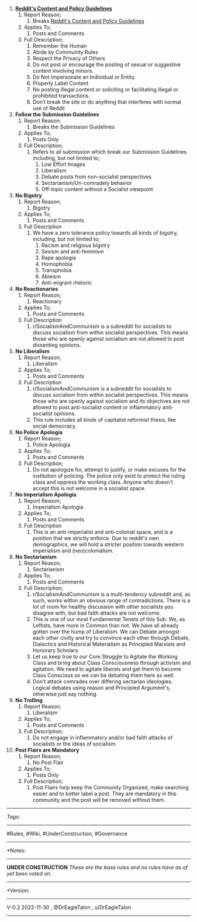 1. [**Reddit's Content and Policy Guidelines**](https://www.redditinc.com/policies/content-policy)
	1. Report Reason;
		1. Breaks [Reddit's Content and Policy Guidelines](https://www.redditinc.com/policies/content-policy)
	2. Applies To;
		1. Posts and Comments
	3. Full Description;
		1. Remember the Human
		2. Abide by Community Rules
		3. Respect the Privacy of Others
		4. Do not post or encourage the posting of sexual or suggestive content involving minors.
		5. Do Not Impersonate an Individual or Entity.
		6. Properly Label Content
		7. No posting illegal content or soliciting or facilitating illegal or prohibited transactions.
		8. Don’t break the site or do anything that interferes with normal use of Reddit
2. **Follow the Submission Guidelines**
	1. Report Reason;
		1. Breaks the Submission Guidelines
	2. Applies To;
		1. Posts Only
	3. Full Description;
		1. Refers to all submission which break our Submission Guidelines including, but not limited to;
			1. Low Effort Images
			2. Liberalism
			3. Debate posts from non-socialist perspectives
			4. Sectarianism/Un-comradely behavior
			5. Off-topic content without a Socialist viewpoint
3. **No Bigotry**
	1. Report Reason;
		1. Bigotry
	2. Applies To;
		1. Posts and Comments
	3. Full Description
		1. We have a zero tolerance policy towards all kinds of bigotry, including, but not limited to;
			1. Racism and religious bigotry
			2. Sexism and anti-feminism
			3. Rape apologia
			4. Homophobia
			5. Transphobia
			6. Ableism
			7. Anti-migrant rhetoric
4. **No Reactionaries**
	1. Report Reason;
		1. Reactionary
	2. Applies To;
		1. Posts and Comments
	3. Full Description
		1. r/SocialismAndCommunism is a subreddit for socialists to discuss socialism from within socialist perspectives. This means those who are openly against socialism are not allowed to post dissenting opinions.
5. **No Liberalism**
	1. Report Reason;
		1. Liberalism
	2. Applies To;
		1. Posts and Comments
	3. Full Description
		1. r/SocialismAndCommunism is a subreddit for socialists to discuss socialism from within socialist perspectives. This means those who are openly against socialism and its objectives are not allowed to post anti-socialist content or inflammatory anti-socialist opinions.
		2. This rule includes all kinds of capitalist reformist thesis, like social democracy.
6. **No Police Apologia**
	1. Report Reason;
		1. Police Apologia
	2. Applies To;
		1. Posts and Comments
	3. Full Description;
		1. Do not apologize for, attempt to justify, or make excuses for the institution of policing. The police only exist to protect the ruling class and oppress the working class. Anyone who doesn't accept this is not welcome in a socialist space.
7. **No Imperialism Apologia**
	1. Report Reason;
		1. Imperialism Apologia
	2. Applies To;
		1. Posts and Comments
	3. Full Description
		1. This is an anti-imperialist and anti-colonial space, and is a position that we strictly enforce. Due to reddit's own demographics, we will hold a stricter position towards western imperialism and (neo)colonialism.
8. **No Sectarianism**
	1. Report Reason;
		1. Sectarianism
	2. Applies To;
		1. Posts and Comments
	3. Full Description;
		1. r/SocialismAndCommunism is a multi-tendency subreddit and, as such, works within an obvious range of contradictions. There is a lot of room for healthy discussion with other socialists you disagree with, but bad faith attacks are not welcome.
		2. This is one of our most Fundamental Tenets of this Sub. We, as Leftists, have more in Common than not. We have all already gotten over the hump of Liberalism. We can Debate amongst each other civilly and try to convince each other through Debate, Dialectics and Historical Materialism as Principled Marxists and Honorary Scholars. 
		3. Let us keep true to our Core Struggle to Agitate the Working Class and bring about Class Consciousness through activism and agitation. We need to agitate liberals and get them to become Class Conscious so we can be debating them here as well.
		4. Don't attack comrades over differing sectarian ideologies. Logical debates using reason and Principled Argument's, otherwise just say nothing.
9. **No Trolling**
	1. Report Reason;
		1. Liberalism
	2. Applies To;
		1. Posts and Comments
	3. Full Description;
		1. Do not engage in inflammatory and/or bad faith attacks of socialists or the ideas of socialism.
10. **Post Flairs are Mandatory**
	1. Report Reason;
		1. No Post Flair
	2. Applies To;
		1. Posts Only
	3. Full Description;
		1. Post Flairs help keep the Community Organized, make searching easier and to better label a post. They are mandatory in this community and the post will be removed without them.


__________________________________________________________________
*Tags:* 
__________________________________________________________________
#Rules, #Wiki, #UnderConstruction, #Governance
__________________________________________________________________

*Notes:
__________________________________________________________________
**UNDER CONSTRUCTION**
*These are the base rules and no rules have as of yet been voted on.*
__________________________________________________________________

*Version:
__________________________________________________________________
V-0.2
2022-11-30 , @DrEagleTalon , u/DrEagleTalon
__________________________________________________________________
